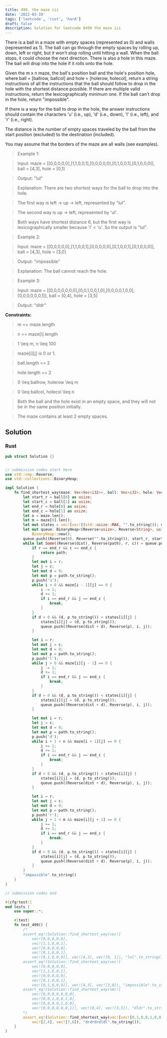 ```yaml
---
title: 499. the maze iii
date: '2022-03-19'
tags: ['leetcode', 'rust', 'hard']
draft: false
description: Solution for leetcode 0499 the maze iii
---
```



There is a ball in a maze with empty spaces (represented as 0) and walls (represented as 1). The ball can go through the empty spaces by rolling up, down, left or right, but it won't stop rolling until hitting a wall. When the ball stops, it could choose the next direction. There is also a hole in this maze. The ball will drop into the hole if it rolls onto the hole.



Given the m x n maze, the ball's position ball and the hole's position hole, where ball <TeX>=</TeX> [ballrow, ballcol] and hole <TeX>=</TeX> [holerow, holecol], return a string instructions of all the instructions that the ball should follow to drop in the hole with the shortest distance possible. If there are multiple valid instructions, return the lexicographically minimum one. If the ball can't drop in the hole, return "impossible".



If there is a way for the ball to drop in the hole, the answer instructions should contain the characters 'u' (i.e., up), 'd' (i.e., down), 'l' (i.e., left), and 'r' (i.e., right).



The distance is the number of empty spaces traveled by the ball from the start position (excluded) to the destination (included).



You may assume that the borders of the maze are all walls (see examples).



 



 > Example 1:





 > Input: maze <TeX>=</TeX> [[0,0,0,0,0],[1,1,0,0,1],[0,0,0,0,0],[0,1,0,0,1],[0,1,0,0,0]], ball <TeX>=</TeX> [4,3], hole <TeX>=</TeX> [0,1]

 > Output: "lul"

 > Explanation: There are two shortest ways for the ball to drop into the hole.

 > The first way is left -> up -> left, represented by "lul".

 > The second way is up -> left, represented by 'ul'.

 > Both ways have shortest distance 6, but the first way is lexicographically smaller because 'l' < 'u'. So the output is "lul".

 > Example 2:





 > Input: maze <TeX>=</TeX> [[0,0,0,0,0],[1,1,0,0,1],[0,0,0,0,0],[0,1,0,0,1],[0,1,0,0,0]], ball <TeX>=</TeX> [4,3], hole <TeX>=</TeX> [3,0]

 > Output: "impossible"

 > Explanation: The ball cannot reach the hole.

 > Example 3:



 > Input: maze <TeX>=</TeX> [[0,0,0,0,0,0,0],[0,0,1,0,0,1,0],[0,0,0,0,1,0,0],[0,0,0,0,0,0,1]], ball <TeX>=</TeX> [0,4], hole <TeX>=</TeX> [3,5]

 > Output: "dldr"

 



**Constraints:**



 > m <TeX>=</TeX><TeX>=</TeX> maze.length

 > n <TeX>=</TeX><TeX>=</TeX> maze[i].length

 > 1 <TeX>\leq</TeX> m, n <TeX>\leq</TeX> 100

 > maze[i][j] is 0 or 1.

 > ball.length <TeX>=</TeX><TeX>=</TeX> 2

 > hole.length <TeX>=</TeX><TeX>=</TeX> 2

 > 0 <TeX>\leq</TeX> ballrow, holerow <TeX>\leq</TeX> m

 > 0 <TeX>\leq</TeX> ballcol, holecol <TeX>\leq</TeX> n

 > Both the ball and the hole exist in an empty space, and they will not be in the same position initially.

 > The maze contains at least 2 empty spaces.


## Solution
### Rust
```rust
pub struct Solution {}


// submission codes start here
use std::cmp::Reverse;
use std::collections::BinaryHeap;

impl Solution {
    fn find_shortest_way(maze: Vec<Vec<i32>>, ball: Vec<i32>, hole: Vec<i32>) -> String {
        let start_r = ball[0] as usize;
        let start_c = ball[1] as usize;
        let end_r = hole[0] as usize;
        let end_c = hole[1] as usize;
        let n = maze.len();
        let m = maze[0].len();
        let mut states = vec![vec![(std::usize::MAX, "".to_string()); m]; n];
        let mut queue: BinaryHeap<(Reverse<usize>, Reverse<String>, usize, usize)> =
            BinaryHeap::new();
        queue.push((Reverse(0), Reverse("".to_string()), start_r, start_c));
        while let Some((Reverse(dist), Reverse(path), r, c)) = queue.pop() {
            if r == end_r && c == end_c {
                return path;
            }
            let mut i = r;
            let j = c;
            let mut d = 0;
            let mut p = path.to_string();
            p.push('u');
            while i > 0 && maze[i - 1][j] == 0 {
                i -= 1;
                d += 1;
                if i == end_r && j == end_c {
                    break;
                }
            }
            if d > 0 && (d, p.to_string()) < states[i][j] {
                states[i][j] = (d, p.to_string());
                queue.push((Reverse(dist + d), Reverse(p), i, j));
            }

            let i = r;
            let mut j = c;
            let mut d = 0;
            let mut p = path.to_string();
            p.push('l');
            while j > 0 && maze[i][j - 1] == 0 {
                j -= 1;
                d += 1;
                if i == end_r && j == end_c {
                    break;
                }
            }
            if d > 0 && (d, p.to_string()) < states[i][j] {
                states[i][j] = (d, p.to_string());
                queue.push((Reverse(dist + d), Reverse(p), i, j));
            }

            let mut i = r;
            let j = c;
            let mut d = 0;
            let mut p = path.to_string();
            p.push('d');
            while i + 1 < n && maze[i + 1][j] == 0 {
                i += 1;
                d += 1;
                if i == end_r && j == end_c {
                    break;
                }
            }
            if d > 0 && (d, p.to_string()) < states[i][j] {
                states[i][j] = (d, p.to_string());
                queue.push((Reverse(dist + d), Reverse(p), i, j));
            }

            let i = r;
            let mut j = c;
            let mut d = 0;
            let mut p = path.to_string();
            p.push('r');
            while j + 1 < m && maze[i][j + 1] == 0 {
                j += 1;
                d += 1;
                if i == end_r && j == end_c {
                    break;
                }
            }
            if d > 0 && (d, p.to_string()) < states[i][j] {
                states[i][j] = (d, p.to_string());
                queue.push((Reverse(dist + d), Reverse(p), i, j));
            }
        }
        "impossible".to_string()
    }
}

// submission codes end

#[cfg(test)]
mod tests {
    use super::*;

    #[test]
    fn test_499() {
        /*
        assert_eq!(Solution::find_shortest_way(vec![
            vec![0,0,0,0,0],
            vec![1,1,0,0,1],
            vec![0,0,0,0,0],
            vec![0,1,0,0,1],
            vec![0,1,0,0,0]], vec![4,3], vec![0, 1]), "lul".to_string());
        assert_eq!(Solution::find_shortest_way(vec![
            vec![0,0,0,0,0],
            vec![1,1,0,0,1],
            vec![0,0,0,0,0],
            vec![0,1,0,0,1],
            vec![0,1,0,0,0]], vec![4,3], vec![3,0]), "impossible".to_string());    
        assert_eq!(Solution::find_shortest_way(vec![
            vec![0,0,0,0,0,0,0],
            vec![0,0,1,0,0,1,0],
            vec![0,0,0,0,1,0,0],
            vec![0,0,0,0,0,0,1]], vec![0,4], vec![3,5]), "dldr".to_string());   
        */     
        assert_eq!(Solution::find_shortest_way(vec![vec![0,1,0,0,1,0,0,1,0,0],vec![0,0,1,0,0,1,0,0,1,0],vec![0,0,0,0,0,0,1,0,0,1],vec![0,0,0,0,0,0,1,0,0,1],vec![0,1,0,0,1,0,0,1,0,0],vec![0,0,1,0,0,1,0,0,0,0],vec![0,0,0,0,0,0,1,0,0,0],vec![1,0,0,1,0,0,0,0,0,1],vec![0,1,0,0,1,0,0,1,0,0],vec![0,0,0,0,0,1,0,0,1,0]], 
            vec![2,4], vec![7,6]), "drdrdrdldl".to_string());
    }
}

```
